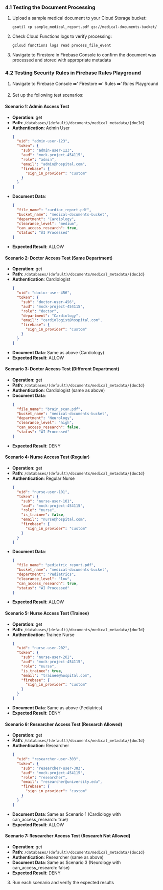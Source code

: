 ### 4.1 Testing the Document Processing

1. Upload a sample medical document to your Cloud Storage bucket:
   ```bash
   gsutil cp sample_medical_report.pdf gs://medical-documents-bucket/
   ```

2. Check Cloud Functions logs to verify processing:
   ```bash
   gcloud functions logs read process_file_event
   ```

3. Navigate to Firestore in Firebase Console to confirm the document was processed and stored with appropriate metadata

### 4.2 Testing Security Rules in Firebase Rules Playground

1. Navigate to Firebase Console ➡️’ Firestore ➡️’ Rules ➡️’ Rules Playground

2. Set up the following test scenarios:

#### Scenario 1: Admin Access Test
- **Operation**: get
- **Path**: `/databases/(default)/documents/medical_metadata/{docId}`
- **Authentication**: Admin User
  ```json
  {
    "uid": "admin-user-123",
    "token": {
      "sub": "admin-user-123",
      "aud": "mock-project-454115",
      "role": "admin",
      "email": "admin@hospital.com",
      "firebase": {
        "sign_in_provider": "custom"
      }
    }
  }
  ```
- **Document Data**:
  ```json
  {
    "file_name": "cardiac_report.pdf",
    "bucket_name": "medical-documents-bucket",
    "department": "Cardiology",
    "clearance_level": "medium",
    "can_access_research": true,
    "status": "AI Processed"
  }
  ```
- **Expected Result**: ALLOW

#### Scenario 2: Doctor Access Test (Same Department)
- **Operation**: get
- **Path**: `/databases/(default)/documents/medical_metadata/{docId}`
- **Authentication**: Cardiologist 
  ```json
  {
    "uid": "doctor-user-456",
    "token": {
      "sub": "doctor-user-456",
      "aud": "mock-project-454115",
      "role": "doctor",
      "department": "Cardiology",
      "email": "cardiologist@hospital.com",
      "firebase": {
        "sign_in_provider": "custom"
      }
    }
  }
  ```
- **Document Data**: Same as above (Cardiology)
- **Expected Result**: ALLOW

#### Scenario 3: Doctor Access Test (Different Department)
- **Operation**: get
- **Path**: `/databases/(default)/documents/medical_metadata/{docId}`
- **Authentication**: Cardiologist (same as above)
- **Document Data**:
  ```json
  {
    "file_name": "brain_scan.pdf",
    "bucket_name": "medical-documents-bucket",
    "department": "Neurology",
    "clearance_level": "high",
    "can_access_research": false,
    "status": "AI Processed"
  }
  ```
- **Expected Result**: DENY

#### Scenario 4: Nurse Access Test (Regular)
- **Operation**: get
- **Path**: `/databases/(default)/documents/medical_metadata/{docId}`
- **Authentication**: Regular Nurse
  ```json
  {
    "uid": "nurse-user-101",
    "token": {
      "sub": "nurse-user-101",
      "aud": "mock-project-454115",
      "role": "nurse",
      "is_trainee": false,
      "email": "nurse@hospital.com",
      "firebase": {
        "sign_in_provider": "custom"
      }
    }
  }
  ```
- **Document Data**:
  ```json
  {
    "file_name": "pediatric_report.pdf",
    "bucket_name": "medical-documents-bucket",
    "department": "Pediatrics",
    "clearance_level": "low",
    "can_access_research": true,
    "status": "AI Processed"
  }
  ```
- **Expected Result**: ALLOW

#### Scenario 5: Nurse Access Test (Trainee)
- **Operation**: get
- **Path**: `/databases/(default)/documents/medical_metadata/{docId}`
- **Authentication**: Trainee Nurse
  ```json
  {
    "uid": "nurse-user-202",
    "token": {
      "sub": "nurse-user-202",
      "aud": "mock-project-454115",
      "role": "nurse",
      "is_trainee": true,
      "email": "trainee@hospital.com",
      "firebase": {
        "sign_in_provider": "custom"
      }
    }
  }
  ```
- **Document Data**: Same as above (Pediatrics)
- **Expected Result**: DENY

#### Scenario 6: Researcher Access Test (Research Allowed)
- **Operation**: get
- **Path**: `/databases/(default)/documents/medical_metadata/{docId}`
- **Authentication**: Researcher
  ```json
  {
    "uid": "researcher-user-303",
    "token": {
      "sub": "researcher-user-303",
      "aud": "mock-project-454115",
      "role": "researcher",
      "email": "researcher@university.edu",
      "firebase": {
        "sign_in_provider": "custom"
      }
    }
  }
  ```
- **Document Data**: Same as Scenario 1 (Cardiology with can_access_research: true)
- **Expected Result**: ALLOW

#### Scenario 7: Researcher Access Test (Research Not Allowed)
- **Operation**: get
- **Path**: `/databases/(default)/documents/medical_metadata/{docId}`
- **Authentication**: Researcher (same as above)
- **Document Data**: Same as Scenario 3 (Neurology with can_access_research: false)
- **Expected Result**: DENY

3. Run each scenario and verify the expected results